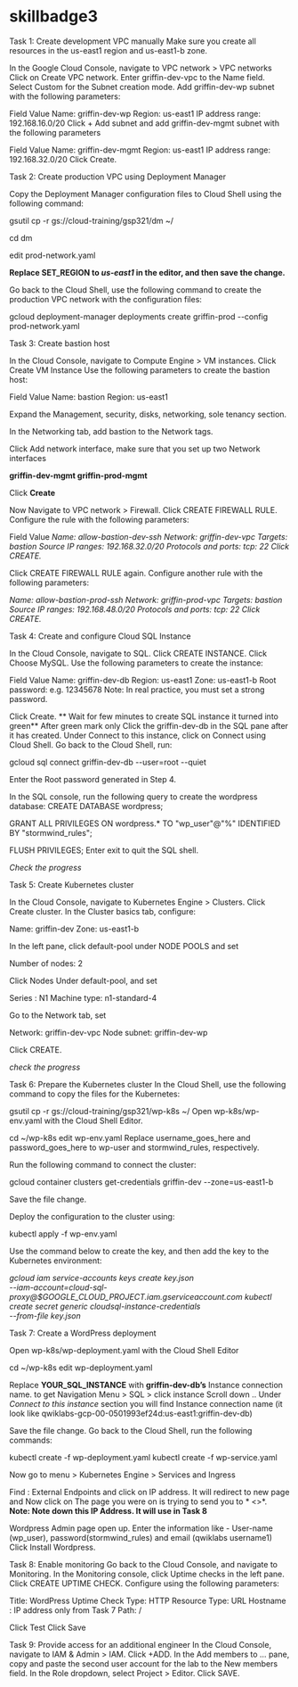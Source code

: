 # skillbadge3

Task 1: Create development VPC manually
Make sure you create all resources in the us-east1 region and us-east1-b zone.

In the Google Cloud Console, navigate to VPC network > VPC networks
   Click on Create VPC network.
   Enter griffin-dev-vpc to the Name field.
   Select Custom for the Subnet creation mode.
   Add griffin-dev-wp subnet with the following parameters:

Field	Value
   Name:	griffin-dev-wp
   Region:	us-east1
   IP address range:	192.168.16.0/20
   Click + Add subnet and add griffin-dev-mgmt subnet with the following parameters

Field	Value
Name:	griffin-dev-mgmt
Region:	us-east1
IP address range:	192.168.32.0/20
Click Create.


Task 2: Create production VPC using Deployment Manager

Copy the Deployment Manager configuration files to Cloud Shell using the following command:

gsutil cp -r gs://cloud-training/gsp321/dm ~/

cd dm

edit prod-network.yaml

**Replace SET_REGION to *us-east1* in the editor, and then save the change.**

Go back to the Cloud Shell, use the following command to create the production VPC network with the configuration files:

gcloud deployment-manager deployments create griffin-prod --config prod-network.yaml

Task 3: Create bastion host

In the Cloud Console, navigate to Compute Engine > VM instances.
Click Create VM Instance
Use the following parameters to create the bastion host:

Field	Value
Name:	bastion
Region:	us-east1

Expand the Management, security, disks, networking, sole tenancy section.

In the Networking tab, add bastion to the Network tags.

Click Add network interface, make sure that you set up two Network interfaces

**griffin-dev-mgmt
griffin-prod-mgmt** 

Click **Create**

Now Navigate to VPC network > Firewall.
Click CREATE FIREWALL RULE.
Configure the rule with the following parameters:

Field	Value
*Name:	allow-bastion-dev-ssh
Network:	griffin-dev-vpc
Targets:	bastion
Source IP ranges:	192.168.32.0/20
Protocols and ports:	tcp: 22
Click CREATE.*

Click CREATE FIREWALL RULE again.
Configure another rule with the following parameters:

*Name:	allow-bastion-prod-ssh
Network:	griffin-prod-vpc
Targets:	bastion
Source IP ranges:	192.168.48.0/20
Protocols and ports:	tcp: 22
Click CREATE.*


Task 4: Create and configure Cloud SQL Instance

In the Cloud Console, navigate to SQL.
Click CREATE INSTANCE.
Click Choose MySQL.
Use the following parameters to create the instance:

Field	Value
Name:	griffin-dev-db
Region:	us-east1
Zone:	us-east1-b
Root password:	e.g. 12345678
Note: In real practice, you must set a strong password.

Click Create.
** Wait for few minutes to create SQL instance it turned into green**
After green mark only Click the griffin-dev-db in the SQL pane after it has created.
Under Connect to this instance, click on Connect using Cloud Shell.
Go back to the Cloud Shell, run:

gcloud sql connect griffin-dev-db --user=root --quiet

Enter the Root password generated in Step 4.

In the SQL console, run the following query to create the wordpress database:
   CREATE DATABASE wordpress;
   
   GRANT ALL PRIVILEGES ON wordpress.* TO "wp_user"@"%" IDENTIFIED BY "stormwind_rules";
   
   FLUSH PRIVILEGES;
Enter exit to quit the SQL shell.

*Check the progress*

Task 5: Create Kubernetes cluster

In the Cloud Console, navigate to Kubernetes Engine > Clusters.
Click Create cluster.
In the Cluster basics tab, configure:

Name: griffin-dev
Zone: us-east1-b

In the left pane, click default-pool under NODE POOLS and set

Number of nodes: 2

Click Nodes Under default-pool, and set

Series : N1
Machine type: n1-standard-4

Go to the Network tab, set

Network: griffin-dev-vpc
Node subnet: griffin-dev-wp

Click CREATE.

*check the progress*

Task 6: Prepare the Kubernetes cluster
In the Cloud Shell, use the following command to copy the files for the Kubernetes:

gsutil cp -r gs://cloud-training/gsp321/wp-k8s ~/
Open wp-k8s/wp-env.yaml with the Cloud Shell Editor.

cd ~/wp-k8s
edit wp-env.yaml
Replace username_goes_here and password_goes_here to wp-user and stormwind_rules, respectively.

Run the following command to connect the cluster:

gcloud container clusters get-credentials griffin-dev --zone=us-east1-b

Save the file change.

Deploy the configuration to the cluster using:

kubectl apply -f wp-env.yaml

Use the command below to create the key, and then add the key to the Kubernetes environment:

   *gcloud iam service-accounts keys create key.json \
       --iam-account=cloud-sql-proxy@$GOOGLE_CLOUD_PROJECT.iam.gserviceaccount.com
   kubectl create secret generic cloudsql-instance-credentials \
       --from-file key.json*
       
       
Task 7: Create a WordPress deployment

Open wp-k8s/wp-deployment.yaml with the Cloud Shell Editor

cd ~/wp-k8s
edit wp-deployment.yaml

Replace **YOUR_SQL_INSTANCE** with **griffin-dev-db’s** Instance connection name.
to get Navigation Menu > SQL > click instance Scroll down .. Under *Connect to this instance* section you will find Instance connection name (it look like qwiklabs-gcp-00-0501993ef24d:us-east1:griffin-dev-db) 

Save the file change.
Go back to the Cloud Shell, run the following commands:

kubectl create -f wp-deployment.yaml
kubectl create -f wp-service.yaml

Now go to menu > Kubernetes Engine > Services and Ingress 

Find : External Endpoints and click on IP address. It will redirect to new page and Now click on The page you were on is trying to send you to * <<IP>>*.
  **Note: Note down this IP Address. It will use in Task 8**
  
  Wordpress Admin page open up. Enter the information like - User-name (wp_user), password(stormwind_rules) and email (qwiklabs username1) 
  Click Install Wordpress.
  
  
Task 8: Enable monitoring
Go back to the Cloud Console, and navigate to Monitoring.
In the Monitoring console, click Uptime checks in the left pane.
Click CREATE UPTIME CHECK.
Configure using the following parameters:


Title:	WordPress Uptime
Check Type:	HTTP
Resource Type: 	URL
Hostname	: IP address only from Task 7
Path:	/

Click Test 
Click Save


Task 9: Provide access for an additional engineer
In the Cloud Console, navigate to IAM & Admin > IAM.
Click +ADD.
In the Add members to … pane, copy and paste the second user account for the lab to the New members field.
In the Role dropdown, select Project > Editor.
Click SAVE.
  
